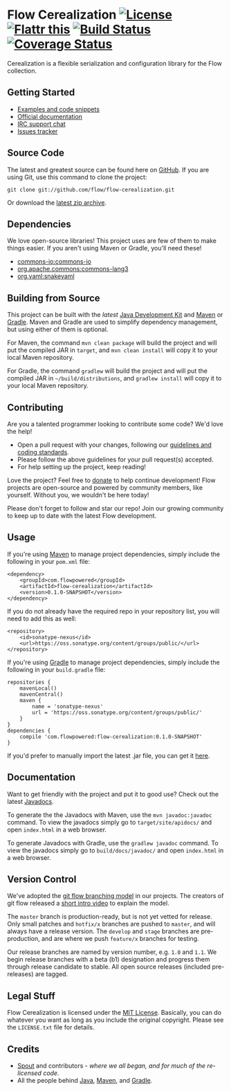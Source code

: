 Flow Cerealization [![License](http://img.shields.io/badge/license-MIT-lightgrey.svg?style=flat)][License] [![Flattr this](http://img.shields.io/badge/flattr-donate-lightgrey.svg?style=flat)][Donate] [![Build Status](http://img.shields.io/travis/flow/flow-cerealization/master.svg?style=flat)](https://travis-ci.org/flow/flow-cerealization) [![Coverage Status](http://img.shields.io/coveralls/flow/flow-cerealization/master.svg?style=flat)](https://coveralls.io/r/flow/flow-cerealization)
==================
Cerealization is a flexible serialization and configuration library for the Flow collection.

## Getting Started
* [Examples and code snippets](https://github.com/flow/examples/tree/master/cerealization)
* [Official documentation](#documentation)
* [IRC support chat](http://kiwiirc.com/client/irc.esper.net/flow)
* [Issues tracker](https://github.com/flow/flow-cerealization/issues)

## Source Code
The latest and greatest source can be found here on [GitHub](https://github.com/flow/flow-cerealization). If you are using Git, use this command to clone the project:

    git clone git://github.com/flow/flow-cerealization.git

Or download the [latest zip archive](https://github.com/flow/flow-cerealization/archive/master.zip).

## Dependencies
We love open-source libraries! This project uses are few of them to make things easier. If you aren't using Maven or Gradle, you'll need these!
* [commons-io:commons-io](http://search.maven.org/#search%7Cga%7C1%7Cg%3A%22org.apache.commons%22%20AND%20a%3A%22commons-io%22)
* [org.apache.commons:commons-lang3](http://search.maven.org/#search%7Cgav%7C1%7Cg%3A%22org.apache.commons%22%20AND%20a%3A%22commons-lang3%22)
* [org.yaml:snakeyaml](http://search.maven.org/#search%7Cgav%7C1%7Cg%3A%22org.yaml%22%20AND%20a%3A%22snakeyaml%22)

## Building from Source
This project can be built with the _latest_ [Java Development Kit](http://oracle.com/technetwork/java/javase/downloads) and [Maven](http://maven.apache.org/) or [Gradle](http://www.gradle.org/). Maven and Gradle are used to simplify dependency management, but using either of them is optional.

For Maven, the command `mvn clean package` will build the project and will put the compiled JAR in `target`, and `mvn clean install` will copy it to your local Maven repository.

For Gradle, the command `gradlew` will build the project and will put the compiled JAR in `~/build/distributions`, and `gradlew install` will copy it to your local Maven repository.

## Contributing
Are you a talented programmer looking to contribute some code? We'd love the help!

* Open a pull request with your changes, following our [guidelines and coding standards](CONTRIBUTING.md).
* Please follow the above guidelines for your pull request(s) accepted.
* For help setting up the project, keep reading!

Love the project? Feel free to [donate] to help continue development! Flow projects are open-source and powered by community members, like yourself. Without you, we wouldn't be here today!

Please don't forget to follow and star our repo! Join our growing community to keep up to date with the latest Flow development.

## Usage
If you're using [Maven](http://maven.apache.org/download.html) to manage project dependencies, simply include the following in your `pom.xml` file:

    <dependency>
        <groupId>com.flowpowered</groupId>
        <artifactId>flow-cerealization</artifactId>
        <version>0.1.0-SNAPSHOT</version>
    </dependency>

If you do not already have the required repo in your repository list, you will need to add this as well:

    <repository>
        <id>sonatype-nexus</id>
        <url>https://oss.sonatype.org/content/groups/public/</url>
    </repository>

If you're using [Gradle](http://www.gradle.org/) to manage project dependencies, simply include the following in your `build.gradle` file:

    repositories {
        mavenLocal()
        mavenCentral()
        maven {
            name = 'sonatype-nexus'
            url = 'https://oss.sonatype.org/content/groups/public/'
        }
    }
    dependencies {
        compile 'com.flowpowered:flow-cerealization:0.1.0-SNAPSHOT'
    }


If you'd prefer to manually import the latest .jar file, you can get it [here](https://github.com/flow/flow-cerealization/releases).

## Documentation
Want to get friendly with the project and put it to good use? Check out the latest [Javadocs](http://cerealization.flowpowered.com/).

To generate the the Javadocs with Maven, use the `mvn javadoc:javadoc` command. To view the javadocs simply go to `target/site/apidocs/` and open `index.html` in a web browser.

To generate Javadocs with Gradle, use the `gradlew javadoc` command. To view the javadocs simply go to `build/docs/javadoc/` and open `index.html` in a web browser.

## Version Control
We've adopted the [git flow branching model](http://nvie.com/posts/a-successful-git-branching-model/) in our projects. The creators of git flow released a [short intro video](http://vimeo.com/16018419) to explain the model.

The `master` branch is production-ready, but is not yet vetted for release. Only small patches and `hotfix/x` branches are pushed to `master`, and will always have a release version. The `develop` and `stage` branches are pre-production, and are where we push `feature/x` branches for testing.

Our release branches are named by version number, e.g. `1.0` and `1.1`. We begin release branches with a beta (b1) designation and progress them through release candidate to stable. All open source releases (included pre-releases) are tagged.

## Legal Stuff
Flow Cerealization is licensed under the [MIT License][License]. Basically, you can do whatever you want as long as you include the original copyright. Please see the `LICENSE.txt` file for details.

## Credits
* [Spout](https://spout.org/) and contributors - *where we all began, and for much of the re-licensed code.*
* All the people behind [Java](http://www.oracle.com/technetwork/java/index.html), [Maven](http://maven.apache.org/), and [Gradle](http://www.gradle.org/).

[Donate]: https://flattr.com/submit/auto?user_id=spout&url=https://github.com/flow/flow-cerealization&title=Flow+Cerealization&language=Java&tags=github&category=software
[License]: https://tldrlegal.com/license/mit-license
